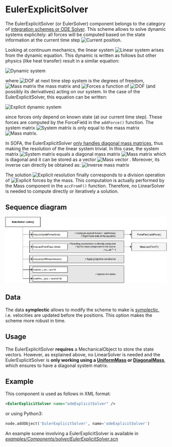 EulerExplicitSolver  
===================

The EulerExplicitSolver (or EulerSolver) component belongs to the category of [integration schemes or ODE Solver](https://www.sofa-framework.org/community/doc/main-principles/system-resolution/integration-schemes/). This scheme allows to solve dynamic systems explicitely: all forces will be computed based on the state information at the current time step <img class="latex" src="https://latex.codecogs.com/png.latex?x(t)" title="Current position"/>.

Looking at continuum mechanics, the linear system <img class="latex" src="https://latex.codecogs.com/png.latex?\mathbf{A}x=b" title="Linear system" /> arises from the dynamic equation. This dynamic is written as follows but other physics (like heat transfer) result in a similar equation:

<img class="latex" src="https://latex.codecogs.com/png.latex?\mathbf{M}\Delta%20v=dt\left(f(x,t)\right)" title="Dynamic system" />

where <img class="latex" src="https://latex.codecogs.com/png.latex?x" title="DOF at next time step system" /> is the degrees of freedom, <img class="latex" src="https://latex.codecogs.com/png.latex?\mathbf{M}" title="Mass matrix" /> the mass matrix and <img class="latex" src="https://latex.codecogs.com/png.latex?f(x,t)" title="Forces" /> a function of <img class="latex" src="https://latex.codecogs.com/png.latex?x" title="DOF" /> (and possibly its derivatives) acting on our system. In the case of the EulerExplicitSolver, this equation can be written: 

<img class="latex" src="https://latex.codecogs.com/png.latex?\mathbf{M}\Delta%20v=dt\left(f(x(t))\right)" title="Explicit dynamic system" />

since forces only depend on known state (at our current time step). These forces are computed by the ForceField in the `addForce()` function. The system matrix <img class="latex" src="https://latex.codecogs.com/png.latex?\mathbf{A}" title="System matrix" /> is only equal to the mass matrix <img class="latex" src="https://latex.codecogs.com/png.latex?\mathbf{M}" title="Mass matrix" />.

In SOFA, the EulerExplicitSolver <u>only handles diagonal mass matrices</u>, thus making the resolution of the linear system trivial. In this case, the system matrix <img class="latex" src="https://latex.codecogs.com/png.latex?\mathbf{A}" title="System matrix" /> equals a diagonal mass matrix <img class="latex" src="https://latex.codecogs.com/png.latex?\mathbf{M}" title="Mass matrix" /> which is diagonal and it can be stored as a vector <img class="latex" src="https://latex.codecogs.com/png.latex?|m|" title="Mass vector" /> . Moreover, its inverse can directly be obtained as: <img class="latex" src="https://latex.codecogs.com/png.latex?\mathbf{M}^{-1}=|m|^{-1}=\frac{1}{|m|}" title="Inverse mass matrix" /> 

The solution <img class="latex" src="https://latex.codecogs.com/png.latex?\Delta%20v_{sol}=dt\cdot%20\mathbf{M}^{-1}f(x(t))" title="Explicit resolution" /> finally corresponds to a division operation of <img class="latex" src="https://latex.codecogs.com/png.latex?f(x(t))" title="Explicit forces" /> by the mass. This computation is actually performed by the Mass component in the `accFromF()` function. Therefore, no LinearSolver is needed to compute directly or iteratively a solution.



Sequence diagram
----------------

<a href="https://github.com/sofa-framework/doc/blob/master/images/integrationscheme/EulerExplicitSolver.png?raw=true"><img src="https://github.com/sofa-framework/doc/blob/master/images/integrationscheme/EulerExplicitSolver.png?raw=true" title="Flow diagram for a EulerExplicitSolver"/></a>


Data
----

The data **symplectic** allows to modify the scheme to make is [symplectic](https://en.wikipedia.org/wiki/Semi-implicit_Euler_method), i.e. velocities are updated before the positions. This option makes the scheme more robust in time.


Usage  
-----  

The EulerExplicitSolver **requires** a MechanicalObject to store the state vectors. However, as explained above, no LinearSolver is needed and the EulerExplicitSolver is **only working using a [UniformMass](https://www.sofa-framework.org/community/doc/using-sofa/components/mass/uniformmass/) or [DiagonalMass](https://www.sofa-framework.org/community/doc/using-sofa/components/mass/diagonalmass/)**, which ensures to have a diagonal system matrix.



Example  
-------  

This component is used as follows in XML format:  
 
``` xml  
<EulerExplicitSolver name="odeExplicitSolver" />
```  
 
or using Python3:  
 
``` python  
node.addObject('EulerExplicitSolver', name='odeExplicitSolver')
```  
 
An example scene involving a EulerExplicitSolver is available in [*examples/Components/solver/EulerExplicitSolver.scn*](https://github.com/sofa-framework/sofa/blob/master/examples/Components/solver/EulerExplicitSolver.scn)